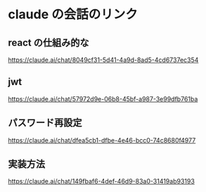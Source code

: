 # claude の会話のリンク

## react の仕組み的な

https://claude.ai/chat/8049cf31-5d41-4a9d-8ad5-4cd6737ec354

## jwt

https://claude.ai/chat/57972d9e-06b8-45bf-a987-3e99dfb761ba

## パスワード再設定

https://claude.ai/chat/dfea5cb1-dfbe-4e46-bcc0-74c8680f4977

## 実装方法

https://claude.ai/chat/149fbaf6-4def-46d9-83a0-31419ab93193
